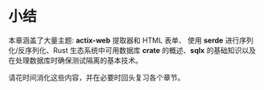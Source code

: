 # 小结

本章涵盖了大量主题: **actix-web** 提取器和 HTML 表单、
使用 **serde** 进行序列化/反序列化、Rust 生态系统中可用数据库 **crate** 的概述、**sqlx** 的基础知识以及在处理数据库时确保测试隔离的基本技术。

请花时间消化这些内容，并在必要时回头复习各个章节。
